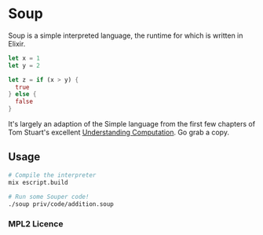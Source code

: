 # Soup

Soup is a simple interpreted language, the runtime for which is written in
Elixir.

```rust
let x = 1
let y = 2

let z = if (x > y) {
  true
} else {
  false
}
```


It's largely an adaption of the Simple language from the first few chapters of
Tom Stuart's excellent [Understanding Computation][book].
Go grab a copy.

[book]: http://computationbook.com/

## Usage

```sh
# Compile the interpreter
mix escript.build

# Run some Souper code!
./soup priv/code/addition.soup
```

### MPL2 Licence
